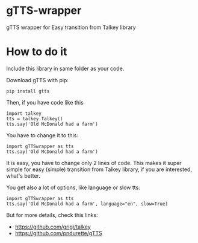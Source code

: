 # gTTS-wrapper
gTTS wrapper for Easy transition from Talkey library

# How to do it
Include this library in same folder as your code.

Download gTTS with pip:
```
pip install gtts
```

Then, if you have code like this
```
import talkey
tts = talkey.Talkey()
tts.say('Old McDonald had a farm')
```

You have to change it to this:
```
import gTTSwrapper as tts
tts.say('Old McDonald had a farm')
```

It is easy, you have to change only 2 lines of code. This makes it super simple for easy (simple) transition from Talkey library, if you are interested, what's better.

You get also a lot of options, like language or slow tts:
```
import gTTSwrapper as tts
tts.say('Old McDonald had a farm', language="en", slow=True)
```

But for more details, check this links:
- https://github.com/grigi/talkey
- https://github.com/pndurette/gTTS

